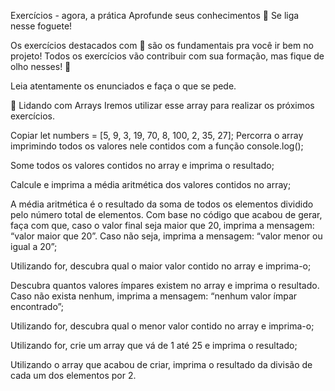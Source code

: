 Exercícios - agora, a prática
Aprofunde seus conhecimentos
🚀 Se liga nesse foguete!

Os exercícios destacados com 🚀 são os fundamentais pra você ir bem no projeto! Todos os exercícios vão contribuir com sua formação, mas fique de olho nesses! 👀

Leia atentamente os enunciados e faça o que se pede.

🚀 Lidando com Arrays
Iremos utilizar esse array para realizar os próximos exercícios.

Copiar
let numbers = [5, 9, 3, 19, 70, 8, 100, 2, 35, 27];
Percorra o array imprimindo todos os valores nele contidos com a função console.log();

Some todos os valores contidos no array e imprima o resultado;

Calcule e imprima a média aritmética dos valores contidos no array;

A média aritmética é o resultado da soma de todos os elementos dividido pelo número total de elementos.
Com base no código que acabou de gerar, faça com que, caso o valor final seja maior que 20, imprima a mensagem: “valor maior que 20”. Caso não seja, imprima a mensagem: “valor menor ou igual a 20”;

Utilizando for, descubra qual o maior valor contido no array e imprima-o;

Descubra quantos valores ímpares existem no array e imprima o resultado. Caso não exista nenhum, imprima a mensagem: “nenhum valor ímpar encontrado”;

Utilizando for, descubra qual o menor valor contido no array e imprima-o;

Utilizando for, crie um array que vá de 1 até 25 e imprima o resultado;

Utilizando o array que acabou de criar, imprima o resultado da divisão de cada um dos elementos por 2.